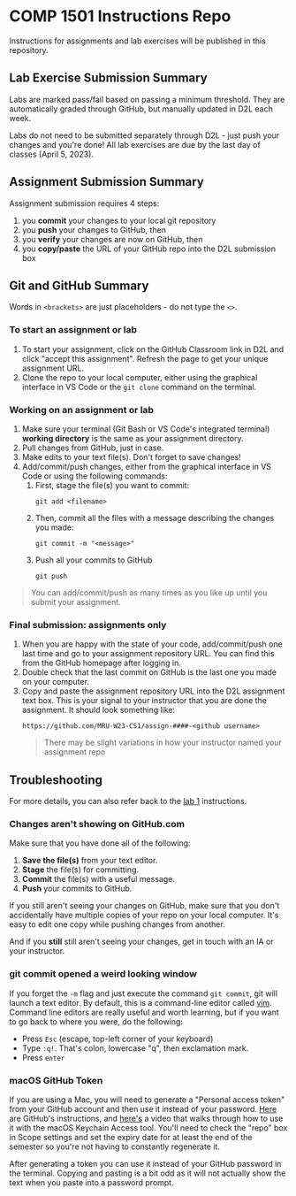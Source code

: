# COMP 1501 Instructions Repo
Instructions for assignments and lab exercises will be published in this repository.

## Lab Exercise Submission Summary
Labs are marked pass/fail based on passing a minimum threshold. They are automatically graded through GitHub, but manually updated in D2L each week.

Labs do not need to be submitted separately through D2L - just push your changes and you're done! All lab exercises are due by the last day of classes (April 5, 2023).

## Assignment Submission Summary
Assignment submission requires 4 steps:
1. you **commit** your changes to your local git repository
2. you **push** your changes to GitHub, then
3. you **verify** your changes are now on GitHub, then
4. you **copy/paste** the URL of your GitHub repo into the D2L submission box

## Git and GitHub Summary
Words in `<brackets>` are just placeholders - do not type the `<>`.
### To start an assignment or lab
1. To start your assignment, click on the GitHub Classroom link in D2L and click "accept this assignment". Refresh the page to get your unique assignment URL.
2. Clone the repo to your local computer, either using the graphical interface in VS Code or the `git clone` command on the terminal.

### Working on an assignment or lab
1. Make sure your terminal (Git Bash or VS Code's integrated terminal) **working directory** is the same as your assignment directory.
2. Pull changes from GitHub, just in case.
3. Make edits to your text file(s). Don't forget to save changes!
4. Add/commit/push changes, either from the graphical interface in VS Code or using the following commands:
   1. First, stage the file(s) you want to commit:
        ```
        git add <filename>
        ```
   2. Then, commit all the files with a message describing the changes you made:
        ```
        git commit -m "<message>"
        ```
   3. Push all your commits to GitHub
        ```
        git push
        ```
> You can add/commit/push as many times as you like up until you submit your assignment.

### Final submission: assignments only
1. When you are happy with the state of your code, add/commit/push one last time and go to your assignment repository URL. You can find this from the GitHub homepage after logging in.
2. Double check that the last commit on GitHub is the last one you made on your computer.
3. Copy and paste the assignment repository URL into the D2L assignment text box. This is your signal to your instructor that you are done the assignment. It should look something like:
    ```
    https://github.com/MRU-W23-CS1/assign-####-<github username>
    ```
    > There may be slight variations in how your instructor named your assignment repo

## Troubleshooting
For more details, you can also refer back to the [lab 1](labs/01-intro-to-git.md) instructions.

### Changes aren't showing on GitHub.com
Make sure that you have done all of the following:

 1. **Save the file(s)** from your text editor.
 2. **Stage** the file(s) for committing.
 3. **Commit** the file(s) with a useful message.
 4. **Push** your commits to GitHub.

 If you still aren't seeing your changes on GitHub, make sure that you don't accidentally have multiple copies of your repo on your local computer. It's easy to edit one copy while pushing changes from another.

 And if you **still** still aren't seeing your changes, get in touch with an IA or your instructor.

### git commit opened a weird looking window
If you forget the `-m` flag and just execute the command `git commit`, git will launch a text editor. By default, this is a command-line editor called [vim](https://www.vim.org/). Command line editors are really useful and worth learning, but if you want to go back to where you were, do the following:
- Press `Esc` (escape, top-left corner of your keyboard)
- Type `:q!`. That's colon, lowercase "q", then exclamation mark.
- Press `enter`

### macOS GitHub Token
If you are using a Mac, you will need to generate a "Personal access token" from your GitHub account and then use it instead of your password. [Here](https://docs.github.com/en/github/authenticating-to-github/keeping-your-account-and-data-secure/creating-a-personal-access-token) are GitHub's instructions, and [here's](https://www.youtube.com/watch?v=s-CN4RaNq8A) a video that walks through how to use it with the macOS Keychain Access tool. You'll need to check the "repo" box in Scope settings and set the expiry date for at least the end of the semester so you're not having to constantly regenerate it.

After generating a token you can use it instead of your GitHub password in the terminal. Copying and pasting is a bit odd as it will not actually show the text when you paste into a password prompt.


